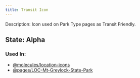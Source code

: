 ```yaml
---
title: Transit Icon
---
```

Description: Icon used on Park Type pages as Transit Friendly.

## State: Alpha

### Used In:
- [@molecules/location-icons](/?p=molecules-location-icons)
- [@pages/LOC-Mt-Greylock-State-Park](/?p=pages-LOC-Mt-Greylock-State-Park)
